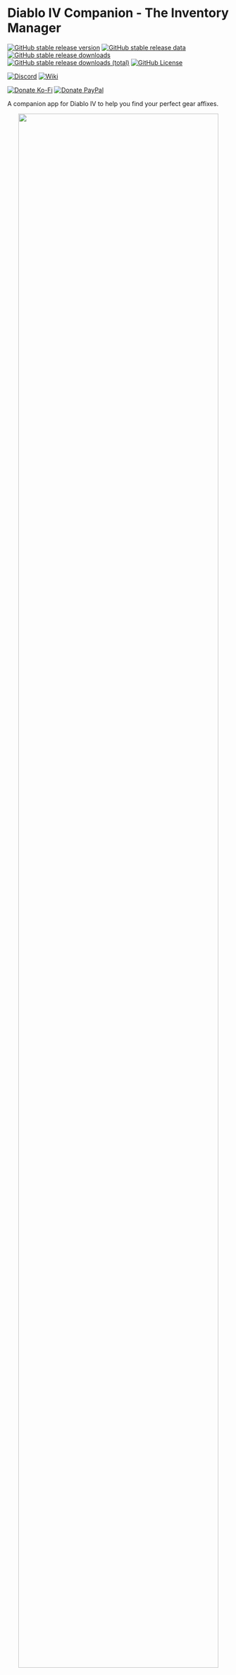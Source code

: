 # Diablo IV Companion - The Inventory Manager 

[![GitHub stable release version](https://img.shields.io/github/v/release/josdemmers/Diablo4Companion?filter=v4*&logo=github&label=Stable)](https://github.com/josdemmers/Diablo4Companion/releases)
[![GitHub stable release data](https://img.shields.io/github/release-date/josdemmers/Diablo4Companion?logo=github&label=Released)](https://github.com/josdemmers/Diablo4Companion/releases)
[![GitHub stable release downloads](https://img.shields.io/github/downloads/josdemmers/Diablo4Companion/latest/total?logo=github&label=Downloads)](https://github.com/josdemmers/Diablo4Companion/releases)
[![GitHub stable release downloads (total)](https://img.shields.io/github/downloads/josdemmers/Diablo4Companion/total?logo=github&label=Downloads%20(Total))](https://github.com/josdemmers/Diablo4Companion/releases)
[![GitHub License](https://img.shields.io/github/license/josdemmers/Diablo4Companion?logo=github)](https://github.com/josdemmers/Diablo4Companion/blob/master/LICENSE)

[![Discord](https://img.shields.io/discord/320539672663031818?logo=discord&logoColor=white&label=Discord)](https://th.gl/discord)
[![Wiki](https://img.shields.io/badge/Read-wiki-blue?logo=github)](https://github.com/josdemmers/Diablo4Companion/wiki)

[![Donate Ko-Fi](https://img.shields.io/badge/Ko--Fi-donate-red?logo=kofi)](https://ko-fi.com/H2H1H5GCR)
[![Donate PayPal](https://img.shields.io/badge/PayPal.me-donate-blue?logo=paypal)](https://paypal.me/josdemmers)

A companion app for Diablo IV to help you find your perfect gear affixes.

<div align="center">
<img alt="" title="Ingame overlay" src="./readme/readme-top.png" width="95%"/>
<img alt="" title="Ingame overlay paragon" src="./readme/readme-top-paragon.png" width="95%"/>
<img alt="" title="Affixes view" src="./readme/readme-top-001.png" width="47%"/>
<img alt="" title="Aspects view" src="./readme/readme-top-002.png" width="47%"/>
<img alt="" title="Sigil view" src="./readme/readme-top-003.png" width="47%"/>
<img alt="" title="Rune view" src="./readme/readme-top-004.png" width="47%"/>
<img alt="" title="Import view" src="./readme/readme-top-005.png" width="47%"/>
<img alt="" title="Trade view" src="./readme/readme-top-006.png" width="47%"/>
</div>

If you like my work you can sponsor me on Ko-fi.

[![ko-fi](https://ko-fi.com/img/githubbutton_sm.svg)](https://ko-fi.com/H2H1H5GCR)

Looking for help?

[![Discord](https://img.shields.io/discord/320539672663031818?logo=discord&logoColor=white&label=Discord)](https://th.gl/discord)

## Table of Contents

- [Features](https://github.com/josdemmers/Diablo4Companion#features)
- [Installation](https://github.com/josdemmers/Diablo4Companion#installation)
- [Configuration](https://github.com/josdemmers/Diablo4Companion#configuration)
- [Usage](https://github.com/josdemmers/Diablo4Companion#Usage)
- [Troubleshooting](https://github.com/josdemmers/Diablo4Companion#Troubleshooting)

## Features

- Loot filter.
  - Supports affixes, aspects, runes and sigils.
  - Filter by affix value.
  - Filter by item power.
- Trading lists
  - Track valuable items for trading.
  - Show trade value ingame.  
- Import builds from D4Builds.gg
- Import builds from Maxroll.gg
- Import builds from Mobalytics.gg
- Import paragon boards. See [wiki](https://github.com/josdemmers/Diablo4Companion/wiki/How-to-use-the-paragon-overlay).
- Multi-language support. See [wiki](https://github.com/josdemmers/Diablo4Companion/wiki/How-to-create-translations) if you want to translate the app. 

## Installation

- Download the latest version from [Releases](https://github.com/josdemmers/Diablo4Companion/releases)
- Extract files and run D4Companion.exe
- Go to settings and select the **System preset** matching your resolution.
  - Make sure to click the update / download button first to get the latest version.
  - Use the recommended app settings listed for each resolution.
- Go to affixes and create a new **Gear Affix Preset**.
  - Or import a build from D4Builds, Maxroll or Mobalytics ([wiki](https://github.com/josdemmers/Diablo4Companion/wiki/How-to-import-and-export-builds)).
- Select your prefered affixes for each item slot.
- Double click affixes to add/remove them from the list.
- Read [Usage](https://github.com/josdemmers/Diablo4Companion#Usage) for more details on using the app.
- For tips and troubleshooting there is also a [wiki](https://github.com/josdemmers/Diablo4Companion/wiki).

## Configurations

Currently the following system presets are included:


| Preset           | Languages                                       | Config                                                                      |  Status                                                           | Missing icons           |
| ---------------- | ----------------------------------------------- | --------------------------------------------------------------------------- | ----------------------------------------------------------------- | ----------------------- |
| 1050p_SMF        | <img src="./D4Companion/Images/Flags/deDE.png"><img src="./D4Companion/Images/Flags/enUS.png"><img src="./D4Companion/Images/Flags/plPL.png"><img src="./D4Companion/Images/Flags/ptBR.png"><br><img src="./D4Companion/Images/Flags/ruRU.png"> | SDR (HDR off) with font set to medium for the English language              | ![Static Badge](https://img.shields.io/badge/status-broken-red)   | temper, mythic, runes   |
| 1080p_SMF        | <img src="./D4Companion/Images/Flags/deDE.png"><img src="./D4Companion/Images/Flags/enUS.png"><img src="./D4Companion/Images/Flags/esMX.png"><img src="./D4Companion/Images/Flags/frFR.png"><br><img src="./D4Companion/Images/Flags/plPL.png"><img src="./D4Companion/Images/Flags/ptBR.png"><img src="./D4Companion/Images/Flags/ruRU.png"> | SDR (HDR off) with font set to medium for the English language              | ![Static Badge](https://img.shields.io/badge/status-ready-green)  |                         |
| 1080p_SSF        | <img src="./D4Companion/Images/Flags/deDE.png"><img src="./D4Companion/Images/Flags/enUS.png"><img src="./D4Companion/Images/Flags/esMX.png"><img src="./D4Companion/Images/Flags/plPL.png"><br><img src="./D4Companion/Images/Flags/ptBR.png"><img src="./D4Companion/Images/Flags/ruRU.png"> | SDR (HDR off) with font set to small for the English language               | ![Static Badge](https://img.shields.io/badge/status-ready-green)  |                         |
| 1440p_HSF        | <img src="./D4Companion/Images/Flags/deDE.png"><img src="./D4Companion/Images/Flags/enUS.png"><img src="./D4Companion/Images/Flags/plPL.png"><img src="./D4Companion/Images/Flags/ptBR.png"><br><img src="./D4Companion/Images/Flags/ruRU.png"> | HDR with font set to small for the English language                         | ![Static Badge](https://img.shields.io/badge/status-ready-green)  |                         |
| 1440p_SMF        | <img src="./D4Companion/Images/Flags/deDE.png"><img src="./D4Companion/Images/Flags/enUS.png"><img src="./D4Companion/Images/Flags/esES.png"><img src="./D4Companion/Images/Flags/esMX.png"><br><img src="./D4Companion/Images/Flags/frFR.png"><img src="./D4Companion/Images/Flags/itIT.png"><img src="./D4Companion/Images/Flags/plPL.png"><img src="./D4Companion/Images/Flags/ptBR.png"><br><img src="./D4Companion/Images/Flags/ruRU.png"> | SDR (HDR off) with font set to medium for the English language              | ![Static Badge](https://img.shields.io/badge/status-ready-green)  |                         |
| 1440p_SMF_zhCN   | <img src="./D4Companion/Images/Flags/zhCN.png"> | SDR (HDR off) with font set to medium for the Chinese (Simplified) language | ![Static Badge](https://img.shields.io/badge/status-ready-green)  |                         |
| 1440p_SSF        | <img src="./D4Companion/Images/Flags/deDE.png"><img src="./D4Companion/Images/Flags/enUS.png"><img src="./D4Companion/Images/Flags/plPL.png"><img src="./D4Companion/Images/Flags/ptBR.png"><br><img src="./D4Companion/Images/Flags/ruRU.png"> | SDR (HDR off) with font set to small for the English language               | ![Static Badge](https://img.shields.io/badge/status-ready-green)  |                         |
| 1600p_SMF        | <img src="./D4Companion/Images/Flags/deDE.png"><img src="./D4Companion/Images/Flags/enUS.png"><img src="./D4Companion/Images/Flags/plPL.png"><img src="./D4Companion/Images/Flags/ptBR.png"><br><img src="./D4Companion/Images/Flags/ruRU.png"> | SDR (HDR off) with font set to medium for the English language              | ![Static Badge](https://img.shields.io/badge/status-broken-red)   | greater, temper, mythic, runes |
| 1600p_SMF_zhCN   | <img src="./D4Companion/Images/Flags/zhCN.png"> | SDR (HDR off) with font set to medium for the Chinese (Simplified) language | ![Static Badge](https://img.shields.io/badge/status-broken-red)   | greater, temper, mythic, runes |
| 2160p_HSF        | <img src="./D4Companion/Images/Flags/deDE.png"><img src="./D4Companion/Images/Flags/enUS.png"><img src="./D4Companion/Images/Flags/plPL.png"><img src="./D4Companion/Images/Flags/ptBR.png"><br><img src="./D4Companion/Images/Flags/ruRU.png"> | HDR with font set to small for the English language.                        | ![Static Badge](https://img.shields.io/badge/status-broken-red)   | temper, mythic, runes   |
| 2160p_SSF        | <img src="./D4Companion/Images/Flags/deDE.png"><img src="./D4Companion/Images/Flags/enUS.png"><img src="./D4Companion/Images/Flags/plPL.png"><img src="./D4Companion/Images/Flags/ptBR.png"><br><img src="./D4Companion/Images/Flags/ruRU.png"> | SDR (HDR off) with font set to small for the English language.              | ![Static Badge](https://img.shields.io/badge/status-broken-red)   | mythic, runes           |

Each preset works for both normal and widescreen resolutions. e.g. for 2560x1440 and 3440x1440 use the 1440p preset.

Feel free to share you system presets with me so I can add them to the app.

See the following [wiki](https://github.com/josdemmers/Diablo4Companion/wiki/How-to-create-a-new-System-Preset) page to create your own.

## Usage

![Usage-1](./readme/readme-002.png)

1. Navigation menu. In the following order, Affixes, Trade, Logging, Debug, and Settings.
2. Toggle the overlay on/off. Note: This is also possible using the ingame button in the top left corner.
3. Change language for affixes.
4. Create, select, or delete affix presets. The import/export buttons can be used to share your builds, or to import builds from D4Builds, Maxroll and Mobalitics. See [wiki](https://github.com/josdemmers/Diablo4Companion/wiki/How-to-import-and-export-builds) for more details.
5. Overview of selected affixes for each gear slot. Click to change color, or double click affix name to remove it.
6. Filter affixes.
7. Switch between affixes, aspects, sigils, uniques, and runes.
8. Adds the affix to your preset so you can monitor it ingame.

![Usage-2](./readme/readme-003.png)

1. Toggle the debug information on or off.
2. Set the app as the top-most window.
3. Set the width of the tooltip. Default for 1440p is 500. Recommended settings for other resolutions are listed when you download a system preset and are applied automatic when you select another preset. The height setting is used to limit item type area of the tooltip.
4. Threshold settings for filtering out background noise. Defaults for SDR is (70/255). Recommended settings for HDR are listed when you download a system preset and are applied automatic when you select another preset.
5. Area offsets for affixes/aspects descriptions. Recommended settings for each resolution are listed when you download a system preset and are applied automatic when you select another preset.
6. Minimum match for OCR converted text that is acceptable. Default is 80%.
7. Take a screenshot.
8. Reloads the current active system preset.
9. Previous debug image.
10. Next debug image.
11. Similarity thresholds for matching images. A lower value means a closer match is required. Default of 0.05 is recommended.

![Usage-3](./readme/readme-004.png)

1. Select the preset matching your resolution. See [wiki](https://github.com/josdemmers/Diablo4Companion/wiki/How-to-create-a-new-System-Preset) to create your own.
2. The download manager can be used to download community created system presets. If your language or resolution is missing please send them to me and I'll add them to the list. Follow the recommended app settings in the description.
3. Hover your mouse over one of the info icons to get more detailed information about a setting.

## Troubleshooting

See [F.A.Q.](https://github.com/josdemmers/Diablo4Companion/wiki#frequently-asked-questions)

## Licensing

MIT

## Thirdparty packages

- [CsWin32](https://github.com/microsoft/CsWin32)
- [Emgu CV](https://www.emgu.com/wiki/index.php/Main_Page)
- [FuzzierSharp](https://github.com/AtriaStar/FuzzierSharp)
- [GameOverlay.Net](https://github.com/michel-pi/GameOverlay.Net)
- [Hardcodet WPF NotifyIcon](https://github.com/hardcodet/wpf-notifyicon)
- [MahApps.Metro](https://github.com/MahApps/MahApps.Metro)
- [NHotkey](https://github.com/thomaslevesque/NHotkey)
- [Prism](https://github.com/PrismLibrary/Prism)
- [TesseractOCR](https://github.com/Sicos1977/TesseractOCR)

## Community

### The Hidden Gaming Lair

- [Discord](https://th.gl/discord)
- [www](https://www.th.gl/)

## Mentions

- [d4data](https://github.com/DiabloTools/d4data)
- [d4builds.gg](https://d4builds.gg/)
- [maxroll.gg](https://maxroll.gg/d4/build-guides)
- [mobalitics.gg](https://mobalytics.gg/diablo-4)
